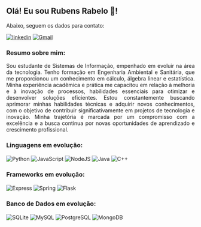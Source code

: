## Olá! Eu sou Rubens Rabelo 👋!

Abaixo, seguem os dados para contato:

[![linkedin](https://img.shields.io/badge/LinkedIn-0077B5?style=for-the-badge&logo=linkedin&logoColor=white)](https://www.linkedin.com/in/rubens-rabelo/) [![Gmail](https://img.shields.io/badge/Gmail-D14836?style=for-the-badge&logo=gmail&logoColor=white)](rubensrabelo@alu.ufc.br)

### Resumo sobre mim:

<div>
<p style="text-align: justify;">
Sou estudante de Sistemas de Informação, empenhado em evoluir na área da tecnologia. Tenho formação em Engenharia Ambiental e Sanitária, que me proporcionou um conhecimento em cálculo, álgebra linear e estatística. Minha experiência acadêmica e prática me capacitou em relação à melhoria e à inovação de processos, habilidades essenciais para otimizar e desenvolver soluções eficientes. Estou constantemente buscando aprimorar minhas habilidades técnicas e adquirir novos conhecimentos, com o objetivo de contribuir significativamente em projetos de tecnologia e inovação. Minha trajetória é marcada por um compromisso com a excelência e a busca contínua por novas oportunidades de aprendizado e crescimento profissional.
</p>
</div>

### Linguagens em evolução:

<div style="display: inline-block;">
    <img align="center" alt="Python" src="https://img.shields.io/badge/Python-3776AB?style=for-the-badge&logo=python&logoColor=white"/>
    <img align="center" alt="JavaScript" src="https://img.shields.io/badge/JavaScript-F7DF1E?style=for-the-badge&logo=javascript&logoColor=black" />
    <img align="center" alt="NodeJS" src="https://img.shields.io/badge/Node.js-43853D?style=for-the-badge&logo=node.js&logoColor=white" />
    <img align="center" alt="Java" src="https://img.shields.io/badge/Java-ED8B00?style=for-the-badge&logo=openjdk&logoColor=white" />
    <img align="center" alt="C++" src="https://img.shields.io/badge/C%2B%2B-00599C?style=for-the-badge&logo=c%2B%2B&logoColor=white" />
    <img align="center" alt="" src=""/>
</div>


### Frameworks em evolução:

<div style="display: inline-block;">
    <img align="center" alt="Express" src="https://img.shields.io/badge/Express.js-404D59?style=for-the-badge"/>
    <img align="center" alt="Spring" src="https://img.shields.io/badge/Spring-6DB33F?style=for-the-badge&logo=spring&logoColor=white"/>
    <img align="center" alt="Flask" src="https://img.shields.io/badge/Flask-000000?style=for-the-badge&logo=flask&logoColor=white"/>
    <img align="center" alt="" src=""/>
</div>

### Banco de Dados em evolução:

<div style="display: inline-block;">
    <img align="center" alt="SQLite" src="https://img.shields.io/badge/SQLite-07405E?style=for-the-badge&logo=sqlite&logoColor=white"/>
    <img align="center" alt="MySQL" src="https://img.shields.io/badge/MySQL-00000F?style=for-the-badge&logo=mysql&logoColor=white"/>
    <img align="center" alt="PostgreSQL" src="https://img.shields.io/badge/PostgreSQL-316192?style=for-the-badge&logo=postgresql&logoColor=white"/>
    <img align="center" alt="MongoDB" src="https://img.shields.io/badge/MongoDB-4EA94B?style=for-the-badge&logo=mongodb&logoColor=white"/>
    <img align="center" alt="" src=""/>
</div>
